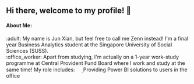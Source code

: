 <p align = "center"> 
  <h2>  Hi there, welcome to my profile! 👋 </h2>
</p>

<h4> About Me: </h4>
:adult: My name is Jun Xian, but feel free to call me Zenn instead! I'm a final year Business Analytics student at the Singapore University of Social Sciences (SUSS). 
<br>
:office_worker: Apart from studying, I'm actually on a 1-year work-study programme at Central Provident Fund Board where I work and study at the same time! My role includes:

<a href = ![Microsoft-Power-BI-Logo](https://user-images.githubusercontent.com/61685910/213412554-b5977856-4fd7-4112-935e-da2439155757.png)>
  <img src = "https://user-images.githubusercontent.com/61685910/213412554-b5977856-4fd7-4112-935e-da2439155757.png" width = "15" height = "15">
  </a>
  Providing Power BI solutions to users in the office




<!--
**Eyeshield2198/Eyeshield2198** is a ✨ _special_ ✨ repository because its `README.md` (this file) appears on your GitHub profile.

Here are some ideas to get you started:

- 🔭 I’m currently working on ...
- 🌱 I’m currently learning ...
- 👯 I’m looking to collaborate on ...
- 🤔 I’m looking for help with ...
- 💬 Ask me about ...
- 📫 How to reach me: ...
- 😄 Pronouns: ...
- ⚡ Fun fact: ...
-->
